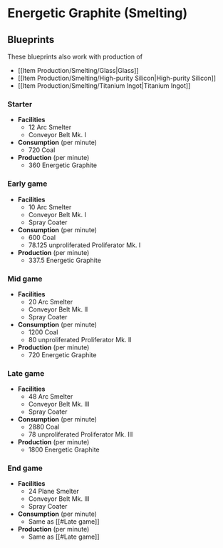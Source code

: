 # Energetic Graphite (Smelting)

## Blueprints

These blueprints also work with production of 
- [[Item Production/Smelting/Glass|Glass]]
- [[Item Production/Smelting/High-purity Silicon|High-purity Silicon]]
- [[Item Production/Smelting/Titanium Ingot|Titanium Ingot]]

### Starter

- **Facilities**
	- 12 Arc Smelter
	- Conveyor Belt Mk. I
- **Consumption** (per minute)
	- 720 Coal
- **Production** (per minute)
	- 360 Energetic Graphite

### Early game

- **Facilities**
	- 10 Arc Smelter
	- Conveyor Belt Mk. I
	- Spray Coater
- **Consumption** (per minute)
	- 600 Coal
	- 78.125 unproliferated Proliferator Mk. I
- **Production** (per minute)
	- 337.5 Energetic Graphite

### Mid game

- **Facilities**
	- 20 Arc Smelter
	- Conveyor Belt Mk. II
	- Spray Coater
- **Consumption** (per minute)
	- 1200 Coal
	- 80 unproliferated Proliferator Mk. II
- **Production** (per minute)
	- 720 Energetic Graphite

### Late game

- **Facilities**
	- 48 Arc Smelter
	- Conveyor Belt Mk. III
	- Spray Coater
- **Consumption** (per minute)
	- 2880 Coal
	- 78 unproliferated Proliferator Mk. III
- **Production** (per minute)
	- 1800 Energetic Graphite

### End game

- **Facilities**
	- 24 Plane Smelter
	- Conveyor Belt Mk. III
	- Spray Coater
- **Consumption** (per minute)
	- Same as [[#Late game]]
- **Production** (per minute)
	- Same as [[#Late game]]
